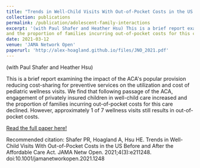```yaml
---
title: "Trends in Well-Child Visits With Out-of-Pocket Costs in the US Before and After the Affordable Care Act"
collection: publications
permalink: /publication/adolescent-family-interactions
excerpt: '(with Paul Shafer and Heather Hsu) This is a brief report examining the impact of the ACA's popular provision reducing cost-sharing for preventive services on the utilization and cost of pediatric wellness visits. We find that following passage of the ACA, engagement of privately insured children in well-child care increased
and the proportion of families incurring out-of-pocket costs for this care declined. However, approximately 1 of 7 wellness visits still results in out-of-pocket costs.'
date: 2021-03-12
venue: 'JAMA Network Open'
paperurl: 'http://alex-hoagland.github.io/files/JNO_2021.pdf'
---
```


(with Paul Shafer and Heather Hsu) 

This is a brief report examining the impact of the ACA's popular provision reducing cost-sharing for preventive services on the utilization and cost of pediatric wellness visits. We find that following passage of the ACA, engagement of privately insured children in well-child care increased
and the proportion of families incurring out-of-pocket costs for this care declined. However, approximately 1 of 7 wellness visits still results in out-of-pocket costs.

[Read the full paper here!](http://alex-hoagland.github.io/files/JNO_2021.pdf)

Recommended citation: Shafer PR, Hoagland A, Hsu HE. Trends in Well-Child Visits With Out-of-Pocket Costs in the US Before and After the Affordable Care Act. JAMA Netw Open. 2021;4(3):e211248. doi:10.1001/jamanetworkopen.2021.1248
